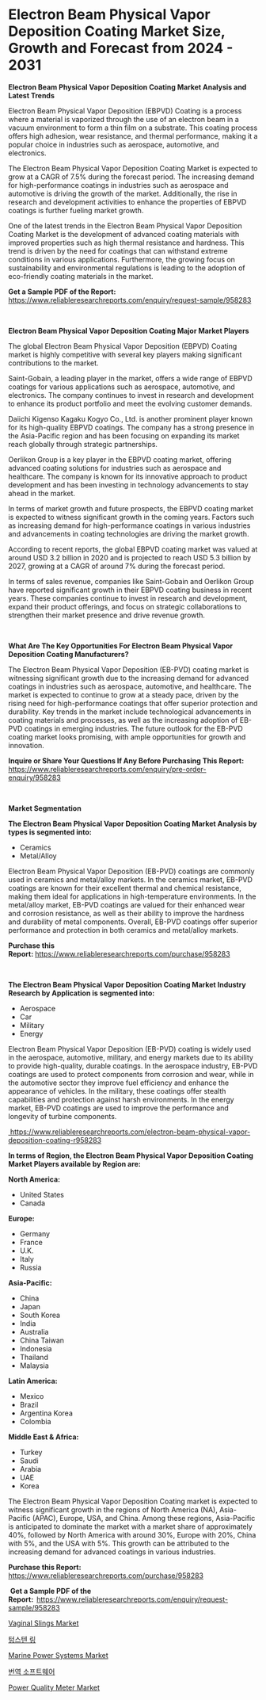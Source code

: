 <p><h1>Electron Beam Physical Vapor Deposition Coating Market Size, Growth and Forecast from 2024 - 2031</h1></p><p><strong>Electron Beam Physical Vapor Deposition Coating Market Analysis and Latest Trends</strong></p>
<p><p>Electron Beam Physical Vapor Deposition (EBPVD) Coating is a process where a material is vaporized through the use of an electron beam in a vacuum environment to form a thin film on a substrate. This coating process offers high adhesion, wear resistance, and thermal performance, making it a popular choice in industries such as aerospace, automotive, and electronics.</p><p>The Electron Beam Physical Vapor Deposition Coating Market is expected to grow at a CAGR of 7.5% during the forecast period. The increasing demand for high-performance coatings in industries such as aerospace and automotive is driving the growth of the market. Additionally, the rise in research and development activities to enhance the properties of EBPVD coatings is further fueling market growth.</p><p>One of the latest trends in the Electron Beam Physical Vapor Deposition Coating Market is the development of advanced coating materials with improved properties such as high thermal resistance and hardness. This trend is driven by the need for coatings that can withstand extreme conditions in various applications. Furthermore, the growing focus on sustainability and environmental regulations is leading to the adoption of eco-friendly coating materials in the market.</p></p>
<p><strong>Get a Sample PDF of the Report:&nbsp;</strong> <a href="https://www.reliableresearchreports.com/enquiry/request-sample/958283">https://www.reliableresearchreports.com/enquiry/request-sample/958283</a></p>
<p>&nbsp;</p>
<p><strong>Electron Beam Physical Vapor Deposition Coating Major Market Players</strong></p>
<p><p>The global Electron Beam Physical Vapor Deposition (EBPVD) Coating market is highly competitive with several key players making significant contributions to the market. </p><p>Saint-Gobain, a leading player in the market, offers a wide range of EBPVD coatings for various applications such as aerospace, automotive, and electronics. The company continues to invest in research and development to enhance its product portfolio and meet the evolving customer demands.</p><p>Daiichi Kigenso Kagaku Kogyo Co., Ltd. is another prominent player known for its high-quality EBPVD coatings. The company has a strong presence in the Asia-Pacific region and has been focusing on expanding its market reach globally through strategic partnerships.</p><p>Oerlikon Group is a key player in the EBPVD coating market, offering advanced coating solutions for industries such as aerospace and healthcare. The company is known for its innovative approach to product development and has been investing in technology advancements to stay ahead in the market.</p><p>In terms of market growth and future prospects, the EBPVD coating market is expected to witness significant growth in the coming years. Factors such as increasing demand for high-performance coatings in various industries and advancements in coating technologies are driving the market growth. </p><p>According to recent reports, the global EBPVD coating market was valued at around USD 3.2 billion in 2020 and is projected to reach USD 5.3 billion by 2027, growing at a CAGR of around 7% during the forecast period.</p><p>In terms of sales revenue, companies like Saint-Gobain and Oerlikon Group have reported significant growth in their EBPVD coating business in recent years. These companies continue to invest in research and development, expand their product offerings, and focus on strategic collaborations to strengthen their market presence and drive revenue growth.</p></p>
<p>&nbsp;</p>
<p><strong>What Are The Key Opportunities For Electron Beam Physical Vapor Deposition Coating Manufacturers?</strong></p>
<p><p>The Electron Beam Physical Vapor Deposition (EB-PVD) coating market is witnessing significant growth due to the increasing demand for advanced coatings in industries such as aerospace, automotive, and healthcare. The market is expected to continue to grow at a steady pace, driven by the rising need for high-performance coatings that offer superior protection and durability. Key trends in the market include technological advancements in coating materials and processes, as well as the increasing adoption of EB-PVD coatings in emerging industries. The future outlook for the EB-PVD coating market looks promising, with ample opportunities for growth and innovation.</p></p>
<p><strong>Inquire or Share Your Questions If Any Before Purchasing This Report:</strong> <a href="https://www.reliableresearchreports.com/enquiry/pre-order-enquiry/958283">https://www.reliableresearchreports.com/enquiry/pre-order-enquiry/958283</a></p>
<p>&nbsp;</p>
<p><strong>Market Segmentation</strong></p>
<p><strong>The Electron Beam Physical Vapor Deposition Coating Market Analysis by types is segmented into:</strong></p>
<p><ul><li>Ceramics</li><li>Metal/Alloy</li></ul></p>
<p><p>Electron Beam Physical Vapor Deposition (EB-PVD) coatings are commonly used in ceramics and metal/alloy markets. In the ceramics market, EB-PVD coatings are known for their excellent thermal and chemical resistance, making them ideal for applications in high-temperature environments. In the metal/alloy market, EB-PVD coatings are valued for their enhanced wear and corrosion resistance, as well as their ability to improve the hardness and durability of metal components. Overall, EB-PVD coatings offer superior performance and protection in both ceramics and metal/alloy markets.</p></p>
<p><strong>Purchase this Report:&nbsp;</strong><a href="https://www.reliableresearchreports.com/purchase/958283">https://www.reliableresearchreports.com/purchase/958283</a></p>
<p>&nbsp;</p>
<p><strong>The Electron Beam Physical Vapor Deposition Coating Market Industry Research by Application is segmented into:</strong></p>
<p><ul><li>Aerospace</li><li>Car</li><li>Military</li><li>Energy</li></ul></p>
<p><p>Electron Beam Physical Vapor Deposition (EB-PVD) coating is widely used in the aerospace, automotive, military, and energy markets due to its ability to provide high-quality, durable coatings. In the aerospace industry, EB-PVD coatings are used to protect components from corrosion and wear, while in the automotive sector they improve fuel efficiency and enhance the appearance of vehicles. In the military, these coatings offer stealth capabilities and protection against harsh environments. In the energy market, EB-PVD coatings are used to improve the performance and longevity of turbine components.</p></p>
<p><a href="https://www.reliableresearchreports.com/electron-beam-physical-vapor-deposition-coating-r958283">&nbsp;https://www.reliableresearchreports.com/electron-beam-physical-vapor-deposition-coating-r958283</a></p>
<p><strong>In terms of Region, the Electron Beam Physical Vapor Deposition Coating Market Players available by Region are:</strong></p>
<p>
    <p> <strong> North America: </strong>
        <ul>
            <li>United States</li>
            <li>Canada</li>
        </ul>
        </p> 
    <p> <strong> Europe: </strong>
        <ul>
            <li>Germany</li>
            <li>France</li>
            <li>U.K.</li>
            <li>Italy</li>
            <li>Russia</li>
        </ul>
        </p> 
    <p> <strong> Asia-Pacific: </strong>
        <ul>
            <li>China</li>
            <li>Japan</li>
            <li>South Korea</li>
            <li>India</li>
            <li>Australia</li>
            <li>China Taiwan</li>
            <li>Indonesia</li>
            <li>Thailand</li>
            <li>Malaysia</li>
        </ul>
        </p> 
    <p> <strong> Latin America: </strong>
        <ul>
            <li>Mexico</li>
            <li>Brazil</li>
            <li>Argentina Korea</li>
            <li>Colombia</li>
        </ul>
        </p> 
    <p> <strong> Middle East & Africa: </strong>
        <ul>
            <li>Turkey</li>
            <li>Saudi</li>
            <li>Arabia</li>
            <li>UAE</li>
            <li>Korea</li>
        </ul>
    </p>
    </p>
<p><p>The Electron Beam Physical Vapor Deposition Coating market is expected to witness significant growth in the regions of North America (NA), Asia-Pacific (APAC), Europe, USA, and China. Among these regions, Asia-Pacific is anticipated to dominate the market with a market share of approximately 40%, followed by North America with around 30%, Europe with 20%, China with 5%, and the USA with 5%. This growth can be attributed to the increasing demand for advanced coatings in various industries.</p></p>
<p><strong>Purchase this Report: </strong><a href="https://www.reliableresearchreports.com/purchase/958283">https://www.reliableresearchreports.com/purchase/958283</a></p>
<p>&nbsp;<strong>Get a Sample PDF of the Report:&nbsp;&nbsp;</strong><a href="https://www.reliableresearchreports.com/enquiry/request-sample/958283">https://www.reliableresearchreports.com/enquiry/request-sample/958283</a></p>
<p><strong></strong></p>
<p><p><a href="https://medium.com/@dan.murray5879/vaginal-slings-market-size-share-trends-analysis-report-by-end-use-clinics-hospitals-others-10fb8b73824b">Vaginal Slings Market</a></p><p><a href="https://medium.com/@ejuynpri79/%ED%85%85%EC%8A%A4%ED%85%90-%EB%B0%98%EC%A7%80-%EC%8B%9C%EC%9E%A5-%EA%B7%9C%EB%AA%A8-%ED%9D%B0%EC%83%89-%EA%B2%80%EC%A0%95%EC%83%89-%EA%B8%B0%ED%83%80-%EC%A0%9C%ED%92%88%EB%B3%84-%EB%82%A8%EC%84%B1-%EC%97%AC%EC%84%B1-%EA%B8%80%EB%A1%9C%EB%B2%8C-%EC%82%B0%EC%97%85-%EB%B6%84%EC%84%9D-%EC%A0%90%EC%9C%A0%EC%9C%A8-%EC%84%B1%EC%9E%A5-%ED%8A%B8%EB%A0%8C%EB%93%9C-%EB%B0%8F-2024%EB%85%84%EB%B6%80%ED%84%B0-2031%EB%85%84%EA%B9%8C%EC%A7%80%EC%9D%98-%EC%98%88%EC%B8%A1-34400ff0dfa8?postPublishedType=initial">텅스텐 링</a></p><p><a href="https://medium.com/@tammyjones1939/booming-marine-power-systems-market-sector-market-analysis-and-growth-projections-till-2031-bb1a8bb448dc">Marine Power Systems Market</a></p><p><a href="https://medium.com/@hossainvi014/%EC%A0%9C%ED%92%88-%EC%9C%A0%ED%98%95-%EC%9B%B9-%EA%B8%B0%EB%B0%98-%EC%98%A8%ED%94%84%EB%A0%88%EB%AF%B8%EC%8A%A4-%EC%A2%85%EC%86%8D%EC%97%85%EC%B2%B4-%ED%9A%8C%EC%82%AC-%ED%94%84%EB%A6%AC%EB%9E%9C%EC%84%9C-%EA%B8%B0%EA%B4%80-%EB%B0%8F-%EA%B8%B0%EA%B4%80-%EB%8C%80%ED%95%99-%EA%B8%B0%ED%83%80-%EB%B0%8F-%EC%A7%80%EC%97%AD%EB%B3%84-2024-2031%EB%B2%88-%ED%86%B5%EC%97%AD-%EC%86%8C%ED%94%84%ED%8A%B8%EC%9B%A8%EC%96%B4-%EC%8B%9C%EC%9E%A5-%EB%B3%B4%EA%B3%A0%EC%84%9C-00cf3c94852b">번역 소프트웨어</a></p><p><a href="https://issuu.com/reportprime-2/docs/power-quality-meter-market-size-203_68730c3aa63c56">Power Quality Meter Market</a></p></p>